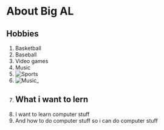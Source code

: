 # About Big AL
## Hobbies 
1. Basketball
2. Baseball
3. Video games
4. Music
5.  ![Sports](https://www.liberty.edu/champion/wp-content/uploads/2020/03/SPORTS-800x280.jpg)
6.  ![Music](https://media.istockphoto.com/vectors/music-note-icon-vector-illustration-vector-id1175435360?k=20&m=1175435360&s=612x612&w=0&h=1yoTgUwobvdFlNxUQtB7_NnWOUD83XOMZHvxUzkOJJs=)_
7. ## What i want to lern
8.  I want to learn computer stuff
9.  And how to do computer stuff so i can do computer stuff
